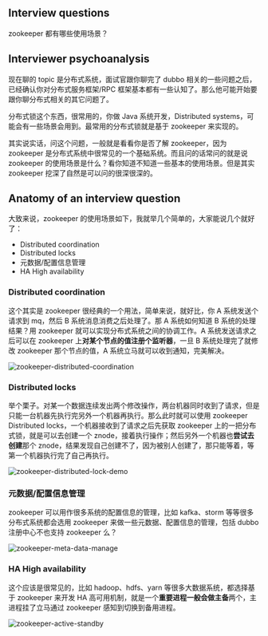 ## Interview questions

zookeeper 都有哪些使用场景？

## Interviewer psychoanalysis

现在聊的 topic 是分布式系统，面试官跟你聊完了 dubbo 相关的一些问题之后，已经确认你对分布式服务框架/RPC 框架基本都有一些认知了。那么他可能开始要跟你聊分布式相关的其它问题了。

分布式锁这个东西，很常用的，你做 Java 系统开发，Distributed systems，可能会有一些场景会用到。最常用的分布式锁就是基于 zookeeper 来实现的。

其实说实话，问这个问题，一般就是看看你是否了解 zookeeper，因为 zookeeper 是分布式系统中很常见的一个基础系统。而且问的话常问的就是说 zookeeper 的使用场景是什么？看你知道不知道一些基本的使用场景。但是其实 zookeeper 挖深了自然是可以问的很深很深的。

## Anatomy of an interview question

大致来说，zookeeper 的使用场景如下，我就举几个简单的，大家能说几个就好了：

-   Distributed coordination
-   Distributed locks
-   元数据/配置信息管理
-   HA High availability

### Distributed coordination

这个其实是 zookeeper 很经典的一个用法，简单来说，就好比，你 A 系统发送个请求到 mq，然后 B 系统消息消费之后处理了。那 A 系统如何知道 B 系统的处理结果？用 zookeeper 就可以实现分布式系统之间的协调工作。A 系统发送请求之后可以在 zookeeper 上**对某个节点的值注册个监听器**，一旦 B 系统处理完了就修改 zookeeper 那个节点的值，A 系统立马就可以收到通知，完美解决。

![zookeeper-distributed-coordination](./images/zookeeper-distributed-coordination.png)

### Distributed locks

举个栗子。对某一个数据连续发出两个修改操作，两台机器同时收到了请求，但是只能一台机器先执行完另外一个机器再执行。那么此时就可以使用 zookeeper Distributed locks，一个机器接收到了请求之后先获取 zookeeper 上的一把分布式锁，就是可以去创建一个 znode，接着执行操作；然后另外一个机器也**尝试去创建**那个 znode，结果发现自己创建不了，因为被别人创建了，那只能等着，等第一个机器执行完了自己再执行。

![zookeeper-distributed-lock-demo](./images/zookeeper-distributed-lock-demo.png)

### 元数据/配置信息管理

zookeeper 可以用作很多系统的配置信息的管理，比如 kafka、storm 等等很多分布式系统都会选用 zookeeper 来做一些元数据、配置信息的管理，包括 dubbo 注册中心不也支持 zookeeper 么？

![zookeeper-meta-data-manage](./images/zookeeper-meta-data-manage.png)

### HA High availability

这个应该是很常见的，比如 hadoop、hdfs、yarn 等很多大数据系统，都选择基于 zookeeper 来开发 HA 高可用机制，就是一个**重要进程一般会做主备**两个，主进程挂了立马通过 zookeeper 感知到切换到备用进程。

![zookeeper-active-standby](./images/zookeeper-active-standby.png)
